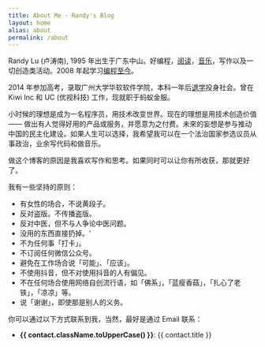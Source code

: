```yaml
---
title: About Me - Randy's Blog
layout: home
alias: about
permalink: /about
---
```


<div class="post pl-4 pr-4 sm:pl-24 sm:pr-24">

Randy Lu (卢涛南), 1995 年出生于广东中山。好编程，[阅读](/readings)，[音乐](https://space.bilibili.com/20931693)，写作以及一切创造类活动。2008 年起学习[编程至今](/blog/my-coding-road)。

2014 年参加高考，录取广州大学华软软件学院，本科一年后[退学](/blog/one-year-after-dropping-out-of-school)投身社会。曾在 Kiwi Inc 和 UC (优视科技) 工作，现就职于蚂蚁金服。

小时候的理想是成为一名程序员，用技术改变世界。现在的理想是用技术创造价值 —— 做出有人觉得好用的产品或服务，并愿意为之付费。未來的妄想是参与推动中国的民主化建设。如果人生可以选择，我希望我可以在一个法治国家参选议员从事政治，业余写代码和做音乐。

做这个博客的原因是我喜欢写作和思考。如果同时可以让你有所收获，那就更好了。

我有一些坚持的原则：

- 有女性的场合，不说黄段子。
- 反对盗版。不传播盗版。
- 反对中医，但不与人争论中医问题。
- 没用的东西直接扔掉。'
- 不为任何事「打卡」。
- 不订阅任何微信公众号。
- 避免在工作场合说「可能」、「应该」。
- 不使用抖音，但不对使用抖音的人有偏见。
- 不在任何场合使用网络自创流行语，如「佛系」，「蓝瘦香菇」，「扎心了老铁」，「凉凉」等。
- 说「谢谢」，即使那是别人的义务。

你可以通过以下方式联系到我，当然，最好是通过 Email 联系：

<ul class="">
  <li v-for="contact in $themeConfig.contacts">
    <b :class="contact.className">{{ contact.className.toUpperCase() }}</b>:
    <a :href="contact.href">{{ contact.title }}</a>
  </li>
</ul>

</div>
